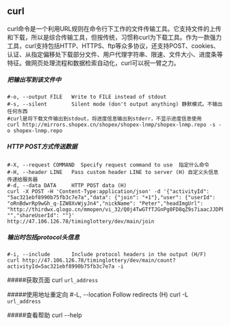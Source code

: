 ## curl
curl命令是一个利用URL规则在命令行下工作的文件传输工具。它支持文件的上传和下载，所以是综合传输工具，但按传统，习惯称curl为下载工具。作为一款强力工具，curl支持包括HTTP、HTTPS、ftp等众多协议，还支持POST、cookies、认证、从指定偏移处下载部分文件、用户代理字符串、限速、文件大小、进度条等特征。做网页处理流程和数据检索自动化，curl可以祝一臂之力。


##### 把输出写到该文件中
	#-o, --output FILE   Write to FILE instead of stdout
	#-s, --silent        Silent mode (don't output anything) 静默模式。不输出任何东西
	#curl是将下载文件输出到stdout，将进度信息输出到stderr，不显示进度信息使用
	curl http://mirrors.shopex.cn/shopex/shopex-lnmp/shopex-lnmp.repo -s -o shopex-lnmp.repo

##### HTTP POST方式传送数据
	#-X, --request COMMAND  Specify request command to use	指定什么命令
	#-H, --header LINE   Pass custom header LINE to server (H) 自定义头信息传递给服务器
	#-d, --data DATA     HTTP POST data (H)
	curl -X POST -H 'Content-Type:application/json' -d '{"activityId": "5ac321ebf8990b75fb3c7e7a","data": {"join": "+1"},"user": {"userId": "oRnBdwrRp9wGh_q-IZW8XvWjyJn4","nickName": "Peter","headImgUrl": "http://thirdwx.qlogo.cn/mmopen/vi_32/Q0j4TwGTfTJGnPg0FD8qZ9s7iaacJJDPEOjViaARRWDXribP9P9UZ0AW1JFibFzQcIeeib9RTz0kAlFDwTFZYnnvqoQ/132"},"mobile": "","shareUserId": ""}' http://47.106.126.78/timinglottery/dev/main/join

##### 输出时包括protocol头信息
	#-i, --include       Include protocol headers in the output (H/F)
	curl http://47.106.126.78/timinglottery/dev/main/count?activityId=5ac321ebf8990b75fb3c7e7a -i

#####获取页面
	curl `url_address`

#####使用地址重定向
	#-L, --location      Follow redirects (H)
	curl -L `url_address`

#####查看帮助
	curl --help
